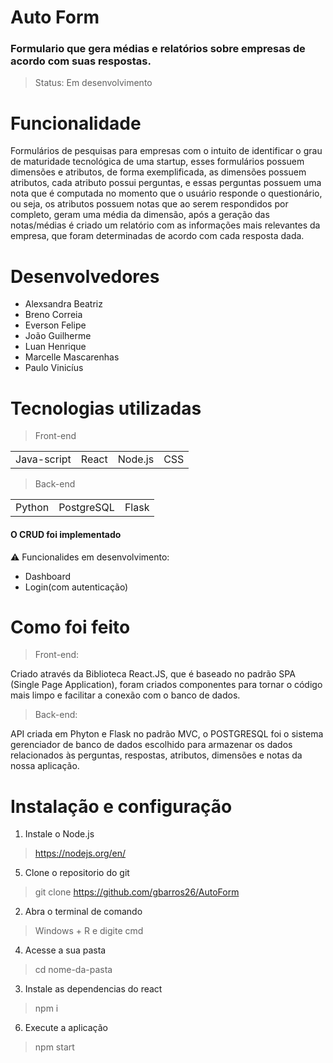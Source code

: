 # Auto Form
 
### Formulario que gera médias e relatórios sobre empresas de acordo com suas respostas. 

> Status: Em desenvolvimento



# Funcionalidade 

 Formulários de pesquisas para empresas com o intuito de identificar o grau de maturidade tecnológica de uma startup, esses formulários possuem dimensões e atributos, de forma exemplificada, as dimensões possuem atributos, cada atributo possui perguntas, e essas perguntas possuem uma nota que é computada no momento que o usuário responde o questionário, ou seja, os atributos possuem notas que ao serem respondidos por completo, geram uma média da dimensão, após a geração das notas/médias é criado um relatório com as informações mais relevantes da empresa, que foram determinadas de acordo com cada resposta dada. 

 

# Desenvolvedores 

+ Alexsandra Beatriz 
+ Breno Correia 
+ Everson Felipe 
+ João Guilherme 
+ Luan Henrique 
+ Marcelle Mascarenhas 
+ Paulo Vinicíus 
 

 

# Tecnologias utilizadas

> Front-end 

<table> 
 <tr>
  <td>Java-script 
    <td>React 
      <td>Node.js 
        <td>CSS 
  
  </table>


 

> Back-end 

 <table>
  <tr>
   <td>Python
    <td>PostgreSQL
     <td>Flask

 </table>
 
 
 
 
#### O CRUD foi implementado

⚠️ Funcionalides em desenvolvimento:
- Dashboard 
- Login(com autenticação)

 

# Como foi feito

> Front-end: 

 Criado através da Biblioteca React.JS, que é baseado no padrão SPA (Single Page Application), foram criados componentes para tornar o código mais limpo e facilitar a conexão com o banco de dados. 

> Back-end: 

 API criada em Phyton e Flask no padrão MVC, o POSTGRESQL foi o sistema gerenciador de banco de dados escolhido para armazenar os dados relacionados às perguntas, respostas, atributos, dimensões e notas da nossa aplicação. 

 # Instalação e configuração
  
  1. Instale o Node.js
  > https://nodejs.org/en/
  
  5. Clone o repositorio do git
  > git clone https://github.com/gbarros26/AutoForm
  
  2. Abra o terminal de comando 
  > Windows + R e digite cmd
  
  4. Acesse a sua pasta 
  > cd nome-da-pasta
  
   3. Instale as dependencias do react
  > npm i
  
  6. Execute a aplicação
  > npm start
